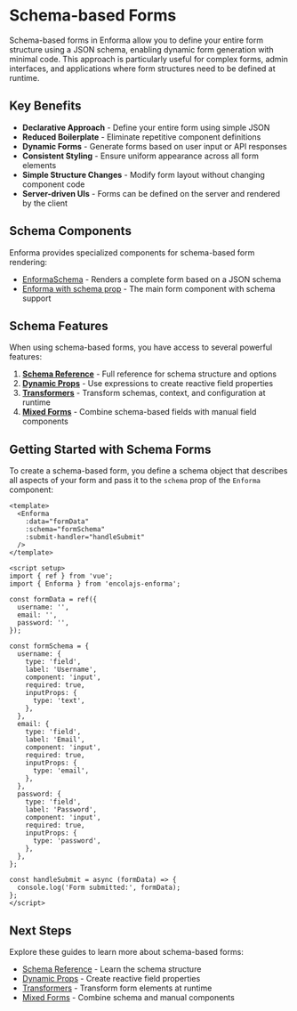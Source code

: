 # Schema-based Forms

Schema-based forms in Enforma allow you to define your entire form structure using a JSON schema, enabling dynamic form generation with minimal code. This approach is particularly useful for complex forms, admin interfaces, and applications where form structures need to be defined at runtime.

## Key Benefits

- **Declarative Approach** - Define your entire form using simple JSON
- **Reduced Boilerplate** - Eliminate repetitive component definitions
- **Dynamic Forms** - Generate forms based on user input or API responses
- **Consistent Styling** - Ensure uniform appearance across all form elements
- **Simple Structure Changes** - Modify form layout without changing component code
- **Server-driven UIs** - Forms can be defined on the server and rendered by the client

## Schema Components

Enforma provides specialized components for schema-based form rendering:

- [EnformaSchema](/field-forms/enforma-schema.md) - Renders a complete form based on a JSON schema
- [Enforma with schema prop](/schema-forms/schema-reference.md) - The main form component with schema support

## Schema Features

When using schema-based forms, you have access to several powerful features:

1. **[Schema Reference](/schema-forms/schema-reference.md)** - Full reference for schema structure and options
2. **[Dynamic Props](/schema-forms/dynamic-props.md)** - Use expressions to create reactive field properties
3. **[Transformers](/schema-forms/transformers.md)** - Transform schemas, context, and configuration at runtime
4. **[Mixed Forms](/schema-forms/mixed-forms.md)** - Combine schema-based fields with manual field components

## Getting Started with Schema Forms

To create a schema-based form, you define a schema object that describes all aspects of your form and pass it to the `schema` prop of the `Enforma` component:

```vue
<template>
  <Enforma
    :data="formData"
    :schema="formSchema"
    :submit-handler="handleSubmit"
  />
</template>

<script setup>
import { ref } from 'vue';
import { Enforma } from 'encolajs-enforma';

const formData = ref({
  username: '',
  email: '',
  password: '',
});

const formSchema = {
  username: {
    type: 'field',
    label: 'Username',
    component: 'input',
    required: true,
    inputProps: {
      type: 'text',
    },
  },
  email: {
    type: 'field',
    label: 'Email',
    component: 'input',
    required: true,
    inputProps: {
      type: 'email',
    },
  },
  password: {
    type: 'field',
    label: 'Password',
    component: 'input',
    required: true,
    inputProps: {
      type: 'password',
    },
  },
};

const handleSubmit = async (formData) => {
  console.log('Form submitted:', formData);
};
</script>
```

## Next Steps

Explore these guides to learn more about schema-based forms:

- [Schema Reference](/schema-forms/schema-reference.md) - Learn the schema structure
- [Dynamic Props](/schema-forms/dynamic-props.md) - Create reactive field properties
- [Transformers](/schema-forms/transformers.md) - Transform form elements at runtime
- [Mixed Forms](/schema-forms/mixed-forms.md) - Combine schema and manual components
